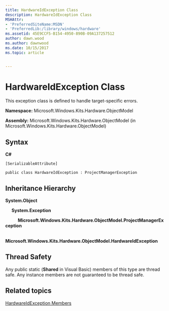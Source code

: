 ```yaml
---
title: HardwareIdException Class
description: HardwareIdException Class
MSHAttr:
- 'PreferredSiteName:MSDN'
- 'PreferredLib:/library/windows/hardware'
ms.assetid: 45E9CCF5-B154-4950-890B-09A137257512
author: dawn.wood
ms.author: dawnwood
ms.date: 10/15/2017
ms.topic: article


---
```


# HardwareIdException Class


This exception class is defined to handle target-specific errors.

**Namespace:** Microsoft.Windows.Kits.Hardware.ObjectModel

**Assembly:** Microsoft.Windows.Kits.Hardware.ObjectModel (in Microsoft.Windows.Kits.Hardware.ObjectModel)

## <span id="Syntax"></span><span id="syntax"></span><span id="SYNTAX"></span>Syntax


**C#**

`[SerializableAttribute]`

`public class HardwareIdException : ProjectManagerException`

## <span id="Inheritance_Hierarchy"></span><span id="inheritance_hierarchy"></span><span id="INHERITANCE_HIERARCHY"></span>Inheritance Hierarchy


**System.Object**

     **System.Exception**

          **Microsoft.Windows.Kits.Hardware.ObjectModel.ProjectManagerException**

                      **Microsoft.Windows.Kits.Hardware.ObjectModel.HardwareIdException**

## <span id="Thread_Safety"></span><span id="thread_safety"></span><span id="THREAD_SAFETY"></span>Thread Safety


Any public static (**Shared** in Visual Basic) members of this type are thread safe. Any instance members are not guaranteed to be thread safe.

## <span id="related_topics"></span>Related topics


[HardwareIdException Members](hardwareidexception-members.md)

 

 







